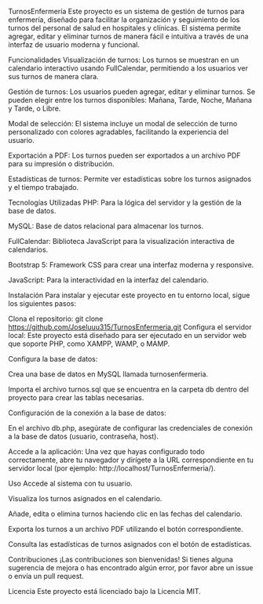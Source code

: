 TurnosEnfermería
Este proyecto es un sistema de gestión de turnos para enfermería, diseñado para facilitar la organización y seguimiento de los turnos del personal de salud en hospitales y clínicas. El sistema permite agregar, editar y eliminar turnos de manera fácil e intuitiva a través de una interfaz de usuario moderna y funcional.

Funcionalidades
Visualización de turnos: Los turnos se muestran en un calendario interactivo usando FullCalendar, permitiendo a los usuarios ver sus turnos de manera clara.

Gestión de turnos: Los usuarios pueden agregar, editar y eliminar turnos. Se pueden elegir entre los turnos disponibles: Mañana, Tarde, Noche, Mañana y Tarde, o Libre.

Modal de selección: El sistema incluye un modal de selección de turno personalizado con colores agradables, facilitando la experiencia del usuario.

Exportación a PDF: Los turnos pueden ser exportados a un archivo PDF para su impresión o distribución.

Estadísticas de turnos: Permite ver estadísticas sobre los turnos asignados y el tiempo trabajado.

Tecnologías Utilizadas
PHP: Para la lógica del servidor y la gestión de la base de datos.

MySQL: Base de datos relacional para almacenar los turnos.

FullCalendar: Biblioteca JavaScript para la visualización interactiva de calendarios.

Bootstrap 5: Framework CSS para crear una interfaz moderna y responsive.

JavaScript: Para la interactividad en la interfaz del calendario.

Instalación
Para instalar y ejecutar este proyecto en tu entorno local, sigue los siguientes pasos:

Clona el repositorio:
git clone https://github.com/Joseluuu315/TurnosEnfermeria.git
Configura el servidor local:
Este proyecto está diseñado para ser ejecutado en un servidor web que soporte PHP, como XAMPP, WAMP, o MAMP.

Configura la base de datos:

Crea una base de datos en MySQL llamada turnosenfermeria.

Importa el archivo turnos.sql que se encuentra en la carpeta db dentro del proyecto para crear las tablas necesarias.

Configuración de la conexión a la base de datos:

En el archivo db.php, asegúrate de configurar las credenciales de conexión a la base de datos (usuario, contraseña, host).

Accede a la aplicación:
Una vez que hayas configurado todo correctamente, abre tu navegador y dirígete a la URL correspondiente en tu servidor local (por ejemplo: http://localhost/TurnosEnfermeria/).

Uso
Accede al sistema con tu usuario.

Visualiza los turnos asignados en el calendario.

Añade, edita o elimina turnos haciendo clic en las fechas del calendario.

Exporta los turnos a un archivo PDF utilizando el botón correspondiente.

Consulta las estadísticas de turnos asignados con el botón de estadísticas.

Contribuciones
¡Las contribuciones son bienvenidas! Si tienes alguna sugerencia de mejora o has encontrado algún error, por favor abre un issue o envía un pull request.

Licencia
Este proyecto está licenciado bajo la Licencia MIT.

